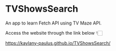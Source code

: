 # TVShowsSearch
An app to learn Fetch API using TV Maze API.

Access the website through the link below 👇🏻

 https://kaylany-paulus.github.io/TVShowsSearch/
